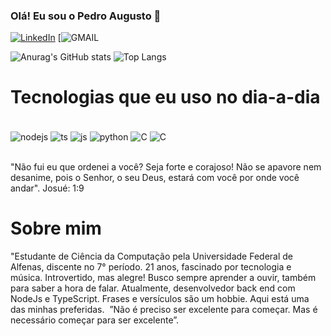 ### Olá! Eu sou o Pedro Augusto 🤙

[![LinkedIn](https://img.shields.io/badge/LinkedIn-0077B5?style=for-the-badge&logo=linkedin&logoColor=white)](http://www.linkedin.com/in/pedro-augusto-mendes-092281206)
[![GMAIL](https://img.shields.io/badge/Gmail-D14836?style=for-the-badge&logo=gmail&logoColor=white)


![Anurag's GitHub stats](https://github-readme-stats.vercel.app/api?username=DevPedroAugusto-BR/Repositores&show_icons=true&bg_color=00000000)
![Top Langs](https://github-readme-stats.vercel.app/api/top-langs/?username=DevPedroAugusto-BR&hide_progress=true)

# Tecnologias que eu uso no dia-a-dia

<div style ="display': inline_block"><br/>
    <img align="center" alt="nodejs" src="https://img.shields.io/badge/Node.js-43853D?style=for-the-badge&logo=node.js&logoColor=white">
    <img align="center" alt="ts" src="https://img.shields.io/badge/TypeScript-007ACC?style=for-the-badge&logo=typescript&logoColor=white">
     <img align="center" alt="js" src="https://img.shields.io/badge/JavaScript-323330?style=for-the-badge&logo=javascript&logoColor=F7DF1E">
      <img align="center" alt="python" src="https://img.shields.io/badge/Python-14354C?style=for-the-badge&logo=python&logoColor=white">
      <img align="center" alt="C" src="https://img.shields.io/badge/C-00599C?style=for-the-badge&logo=c&logoColor=white">
      <img align="center" alt="C" src="https://img.shields.io/badge/PostgreSQL-316192?style=for-the-badge&logo=postgresql&logoColor=white">
</div><br/>

"Não fui eu que ordenei a você? Seja forte e corajoso! Não se apavore nem desanime, pois o Senhor, o seu Deus, estará com você por onde você andar". Josué: 1:9

# Sobre mim

"Estudante de Ciência da Computação pela Universidade Federal de Alfenas, discente no 7° período. 21 anos,
fascinado por tecnologia e música. Introvertido, mas alegre! Busco sempre aprender a ouvir, também para
saber a hora de falar. Atualmente, desenvolvedor back end com NodeJs e TypeScript. Frases e versículos são
um hobbie. Aqui está uma das minhas preferidas. 
”Não é preciso ser excelente para começar. Mas é necessário começar para ser excelente”.

